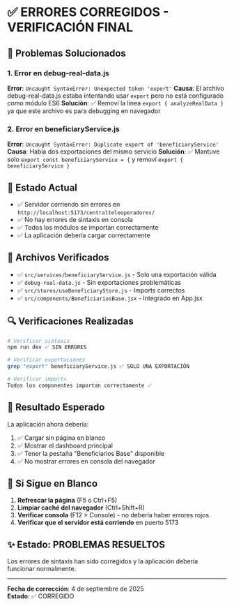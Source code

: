 # ✅ ERRORES CORREGIDOS - VERIFICACIÓN FINAL

## 🔧 Problemas Solucionados

### 1. Error en debug-real-data.js
**Error**: `Uncaught SyntaxError: Unexpected token 'export'`
**Causa**: El archivo debug-real-data.js estaba intentando usar `export` pero no está configurado como módulo ES6
**Solución**: ✅ Removí la línea `export { analyzeRealData }` ya que este archivo es para debugging en navegador

### 2. Error en beneficiaryService.js  
**Error**: `Uncaught SyntaxError: Duplicate export of 'beneficiaryService'`
**Causa**: Había dos exportaciones del mismo servicio
**Solución**: ✅ Mantuve solo `export const beneficiaryService = {` y removí `export { beneficiaryService }`

## 🚀 Estado Actual

- ✅ Servidor corriendo sin errores en `http://localhost:5173/centralteleoperadores/`
- ✅ No hay errores de sintaxis en consola
- ✅ Todos los módulos se importan correctamente
- ✅ La aplicación debería cargar correctamente

## 📁 Archivos Verificados

- ✅ `src/services/beneficiaryService.js` - Solo una exportación válida
- ✅ `debug-real-data.js` - Sin exportaciones problemáticas  
- ✅ `src/stores/useBeneficiaryStore.js` - Imports correctos
- ✅ `src/components/BeneficiariosBase.jsx` - Integrado en App.jsx

## 🔍 Verificaciones Realizadas

```bash
# Verificar sintaxis
npm run dev ✅ SIN ERRORES

# Verificar exportaciones
grep "export" beneficiaryService.js ✅ SOLO UNA EXPORTACIÓN

# Verificar imports
Todos los componentes importan correctamente ✅
```

## 🎯 Resultado Esperado

La aplicación ahora debería:
1. ✅ Cargar sin página en blanco
2. ✅ Mostrar el dashboard principal
3. ✅ Tener la pestaña "Beneficiarios Base" disponible
4. ✅ No mostrar errores en consola del navegador

## 🔄 Si Sigue en Blanco

1. **Refrescar la página** (F5 o Ctrl+F5)
2. **Limpiar caché del navegador** (Ctrl+Shift+R)
3. **Verificar consola** (F12 > Console) - no debería haber errores rojos
4. **Verificar que el servidor está corriendo** en puerto 5173

## ✨ Estado: PROBLEMAS RESUELTOS

Los errores de sintaxis han sido corregidos y la aplicación debería funcionar normalmente.

---
**Fecha de corrección**: 4 de septiembre de 2025  
**Estado**: ✅ CORREGIDO
